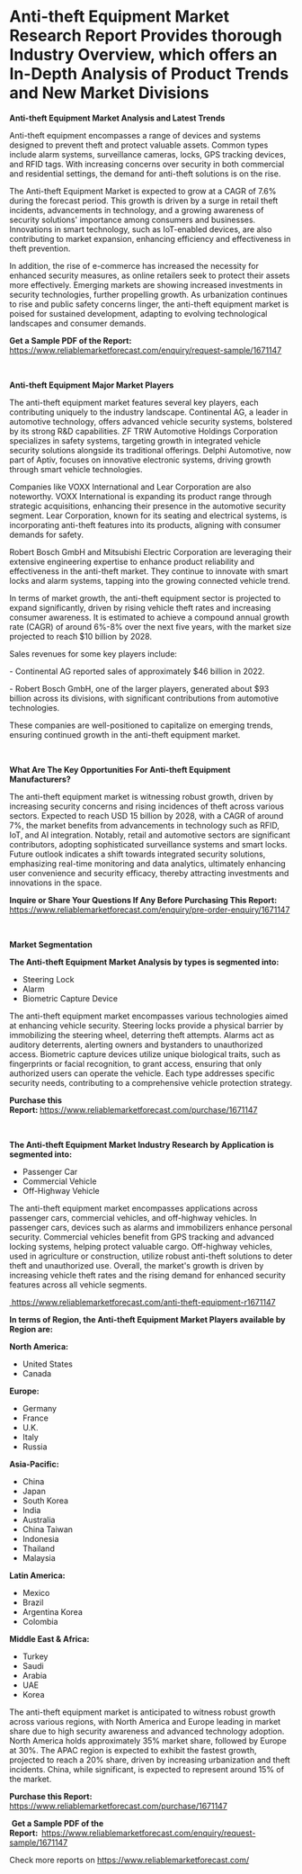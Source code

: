 <p><h1>Anti-theft Equipment Market Research Report Provides thorough Industry Overview, which offers an In-Depth Analysis of Product Trends and New Market Divisions</h1></p><p><strong>Anti-theft Equipment Market Analysis and Latest Trends</strong></p>
<p><p>Anti-theft equipment encompasses a range of devices and systems designed to prevent theft and protect valuable assets. Common types include alarm systems, surveillance cameras, locks, GPS tracking devices, and RFID tags. With increasing concerns over security in both commercial and residential settings, the demand for anti-theft solutions is on the rise.</p><p>The Anti-theft Equipment Market is expected to grow at a CAGR of 7.6% during the forecast period. This growth is driven by a surge in retail theft incidents, advancements in technology, and a growing awareness of security solutions' importance among consumers and businesses. Innovations in smart technology, such as IoT-enabled devices, are also contributing to market expansion, enhancing efficiency and effectiveness in theft prevention. </p><p>In addition, the rise of e-commerce has increased the necessity for enhanced security measures, as online retailers seek to protect their assets more effectively. Emerging markets are showing increased investments in security technologies, further propelling growth. As urbanization continues to rise and public safety concerns linger, the anti-theft equipment market is poised for sustained development, adapting to evolving technological landscapes and consumer demands.</p></p>
<p><strong>Get a Sample PDF of the Report:&nbsp;</strong> <a href="https://www.reliablemarketforecast.com/enquiry/request-sample/1671147?utm_campaign=2750&utm_medium=2&utm_source=Github&utm_content=ia&utm_term=25032025&utm_id=anti-theft-equipment">https://www.reliablemarketforecast.com/enquiry/request-sample/1671147</a></p>
<p>&nbsp;</p>
<p><strong>Anti-theft Equipment Major Market Players</strong></p>
<p><p>The anti-theft equipment market features several key players, each contributing uniquely to the industry landscape. Continental AG, a leader in automotive technology, offers advanced vehicle security systems, bolstered by its strong R&D capabilities. ZF TRW Automotive Holdings Corporation specializes in safety systems, targeting growth in integrated vehicle security solutions alongside its traditional offerings. Delphi Automotive, now part of Aptiv, focuses on innovative electronic systems, driving growth through smart vehicle technologies.</p><p>Companies like VOXX International and Lear Corporation are also noteworthy. VOXX International is expanding its product range through strategic acquisitions, enhancing their presence in the automotive security segment. Lear Corporation, known for its seating and electrical systems, is incorporating anti-theft features into its products, aligning with consumer demands for safety.</p><p>Robert Bosch GmbH and Mitsubishi Electric Corporation are leveraging their extensive engineering expertise to enhance product reliability and effectiveness in the anti-theft market. They continue to innovate with smart locks and alarm systems, tapping into the growing connected vehicle trend. </p><p>In terms of market growth, the anti-theft equipment sector is projected to expand significantly, driven by rising vehicle theft rates and increasing consumer awareness. It is estimated to achieve a compound annual growth rate (CAGR) of around 6%-8% over the next five years, with the market size projected to reach $10 billion by 2028.</p><p>Sales revenues for some key players include:</p><p>- Continental AG reported sales of approximately $46 billion in 2022.</p><p>- Robert Bosch GmbH, one of the larger players, generated about $93 billion across its divisions, with significant contributions from automotive technologies.</p><p>These companies are well-positioned to capitalize on emerging trends, ensuring continued growth in the anti-theft equipment market.</p></p>
<p>&nbsp;</p>
<p><strong>What Are The Key Opportunities For Anti-theft Equipment Manufacturers?</strong></p>
<p><p>The anti-theft equipment market is witnessing robust growth, driven by increasing security concerns and rising incidences of theft across various sectors. Expected to reach USD 15 billion by 2028, with a CAGR of around 7%, the market benefits from advancements in technology such as RFID, IoT, and AI integration. Notably, retail and automotive sectors are significant contributors, adopting sophisticated surveillance systems and smart locks. Future outlook indicates a shift towards integrated security solutions, emphasizing real-time monitoring and data analytics, ultimately enhancing user convenience and security efficacy, thereby attracting investments and innovations in the space.</p></p>
<p><strong>Inquire or Share Your Questions If Any Before Purchasing This Report:</strong> <a href="https://www.reliablemarketforecast.com/enquiry/pre-order-enquiry/1671147?utm_campaign=2750&utm_medium=2&utm_source=Github&utm_content=ia&utm_term=25032025&utm_id=anti-theft-equipment">https://www.reliablemarketforecast.com/enquiry/pre-order-enquiry/1671147</a></p>
<p>&nbsp;</p>
<p><strong>Market Segmentation</strong></p>
<p><strong>The Anti-theft Equipment Market Analysis by types is segmented into:</strong></p>
<p><ul><li>Steering Lock</li><li>Alarm</li><li>Biometric Capture Device</li></ul></p>
<p><p>The anti-theft equipment market encompasses various technologies aimed at enhancing vehicle security. Steering locks provide a physical barrier by immobilizing the steering wheel, deterring theft attempts. Alarms act as auditory deterrents, alerting owners and bystanders to unauthorized access. Biometric capture devices utilize unique biological traits, such as fingerprints or facial recognition, to grant access, ensuring that only authorized users can operate the vehicle. Each type addresses specific security needs, contributing to a comprehensive vehicle protection strategy.</p></p>
<p><strong>Purchase this Report:&nbsp;</strong><a href="https://www.reliablemarketforecast.com/purchase/1671147?utm_campaign=2750&utm_medium=2&utm_source=Github&utm_content=ia&utm_term=25032025&utm_id=anti-theft-equipment">https://www.reliablemarketforecast.com/purchase/1671147</a></p>
<p>&nbsp;</p>
<p><strong>The Anti-theft Equipment Market Industry Research by Application is segmented into:</strong></p>
<p><ul><li>Passenger Car</li><li>Commercial Vehicle</li><li>Off-Highway Vehicle</li></ul></p>
<p><p>The anti-theft equipment market encompasses applications across passenger cars, commercial vehicles, and off-highway vehicles. In passenger cars, devices such as alarms and immobilizers enhance personal security. Commercial vehicles benefit from GPS tracking and advanced locking systems, helping protect valuable cargo. Off-highway vehicles, used in agriculture or construction, utilize robust anti-theft solutions to deter theft and unauthorized use. Overall, the market's growth is driven by increasing vehicle theft rates and the rising demand for enhanced security features across all vehicle segments.</p></p>
<p><a href="https://www.reliablemarketforecast.com/anti-theft-equipment-r1671147?utm_campaign=2750&utm_medium=2&utm_source=Github&utm_content=ia&utm_term=25032025&utm_id=anti-theft-equipment">&nbsp;https://www.reliablemarketforecast.com/anti-theft-equipment-r1671147</a></p>
<p><strong>In terms of Region, the Anti-theft Equipment Market Players available by Region are:</strong></p>
<p>
    <p> <strong> North America: </strong>
        <ul>
            <li>United States</li>
            <li>Canada</li>
        </ul>
        </p> 
    <p> <strong> Europe: </strong>
        <ul>
            <li>Germany</li>
            <li>France</li>
            <li>U.K.</li>
            <li>Italy</li>
            <li>Russia</li>
        </ul>
        </p> 
    <p> <strong> Asia-Pacific: </strong>
        <ul>
            <li>China</li>
            <li>Japan</li>
            <li>South Korea</li>
            <li>India</li>
            <li>Australia</li>
            <li>China Taiwan</li>
            <li>Indonesia</li>
            <li>Thailand</li>
            <li>Malaysia</li>
        </ul>
        </p> 
    <p> <strong> Latin America: </strong>
        <ul>
            <li>Mexico</li>
            <li>Brazil</li>
            <li>Argentina Korea</li>
            <li>Colombia</li>
        </ul>
        </p> 
    <p> <strong> Middle East & Africa: </strong>
        <ul>
            <li>Turkey</li>
            <li>Saudi</li>
            <li>Arabia</li>
            <li>UAE</li>
            <li>Korea</li>
        </ul>
    </p>
    </p>
<p><p>The anti-theft equipment market is anticipated to witness robust growth across various regions, with North America and Europe leading in market share due to high security awareness and advanced technology adoption. North America holds approximately 35% market share, followed by Europe at 30%. The APAC region is expected to exhibit the fastest growth, projected to reach a 20% share, driven by increasing urbanization and theft incidents. China, while significant, is expected to represent around 15% of the market.</p></p>
<p><strong>Purchase this Report: </strong><a href="https://www.reliablemarketforecast.com/purchase/1671147?utm_campaign=2750&utm_medium=2&utm_source=Github&utm_content=ia&utm_term=25032025&utm_id=anti-theft-equipment">https://www.reliablemarketforecast.com/purchase/1671147</a></p>
<p>&nbsp;<strong>Get a Sample PDF of the Report:&nbsp;&nbsp;</strong><a href="https://www.reliablemarketforecast.com/enquiry/request-sample/1671147?utm_campaign=2750&utm_medium=2&utm_source=Github&utm_content=ia&utm_term=25032025&utm_id=anti-theft-equipment">https://www.reliablemarketforecast.com/enquiry/request-sample/1671147</a></p>
<p><strong></strong></p>
<p>Check more reports on <a href="https://www.reliablemarketforecast.com/?utm_campaign=2750&utm_medium=2&utm_source=Github&utm_content=ia&utm_term=25032025&utm_id=anti-theft-equipment">https://www.reliablemarketforecast.com/</a></p>
